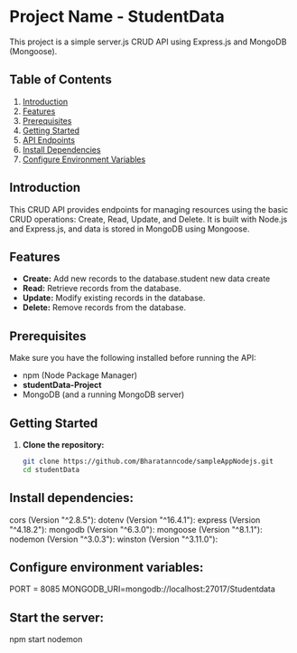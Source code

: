# Project Name - StudentData

This project is a simple server.js CRUD API using Express.js and MongoDB (Mongoose).

## Table of Contents
1. [Introduction](#introduction)
2. [Features](#features)
3. [Prerequisites](#prerequisites)
4. [Getting Started](#getting-started)
5. [API Endpoints](#api-endpoints)
6. [Install Dependencies](#install-dependencies)
7. [Configure Environment Variables](#configure-environment-variables)



## Introduction

This CRUD API provides endpoints for managing resources using the basic CRUD operations: Create, Read, Update, and Delete. It is built with Node.js and Express.js, and data is stored in MongoDB using Mongoose.

## Features

- **Create:** Add new records to the database.student new data create
- **Read:** Retrieve records from the database.
- **Update:** Modify existing records in the database.
- **Delete:** Remove records from the database.

## Prerequisites

Make sure you have the following installed before running the API:

- npm (Node Package Manager)
- **studentData-Project** 
- MongoDB (and a running MongoDB server)

## Getting Started

1. **Clone the repository:**

   ```bash
   git clone https://github.com/Bharatanncode/sampleAppNodejs.git
   cd studentData

## Install dependencies:
cors (Version "^2.8.5"):
dotenv (Version "^16.4.1"):
express (Version "^4.18.2"):
mongodb (Version "^6.3.0"):
mongoose (Version "^8.1.1"):
nodemon (Version "^3.0.3"):
winston (Version "^3.11.0"):


## Configure environment variables:
PORT = 8085
MONGODB_URI=mongodb://localhost:27017/Studentdata

## Start the server:
npm start
nodemon
